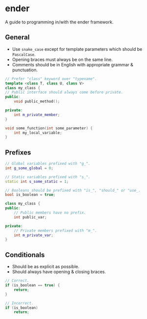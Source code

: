 # ender
A guide to programming in/with the ender framework.

## General
- Use `snake_case` except for template parameters which should be `PascalCase`.
- Opening braces must always be on the same line.
- Comments should be in English with appropriate grammar & punctuation.
```cpp
// Prefer "class" keyword over "typename".
template <class T, class U, class V>
class my_class {
// Public interface should always come before private.
public:
	void public_method();

private:
	int m_private_member;
}

void some_function(int some_parameter) {
	int my_local_variable;
}
```

## Prefixes
```cpp
// Global variables prefixed with "g_".
int g_some_global = 0;

// Static variables prefixed with "s_".
static int s_some_static = 1;

// Booleans should be prefixed with "is_", "should_" or "use_.
bool is_boolean = true;

class my_class {
public:
	// Public members have no prefix.
	int public_var;

private:
	// Private members prefixed with "m_".
	int m_private_var;
}
```

## Conditionals
- Should be as explicit as possible.
- Should always have opening & closing braces.
```cpp
// Correct.
if (is_boolean == true) {
	return;
}

// Incorrect.
if (is_boolean)
	return;
```
